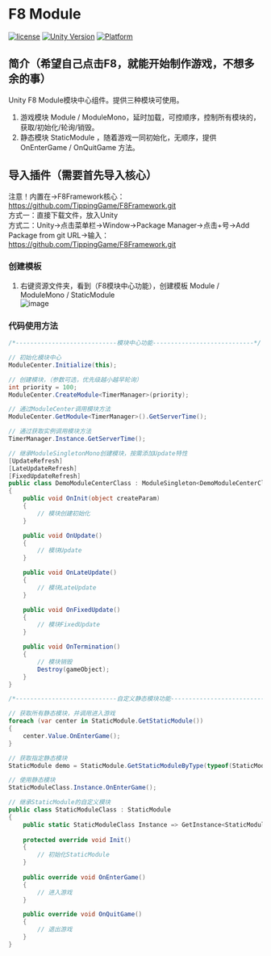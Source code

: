 # F8 Module

[![license](http://img.shields.io/badge/license-MIT-green.svg)](https://opensource.org/licenses/MIT) 
[![Unity Version](https://img.shields.io/badge/unity-2021.3.15f1-blue)](https://unity.com) 
[![Platform](https://img.shields.io/badge/platform-Win%20%7C%20Android%20%7C%20iOS%20%7C%20Mac%20%7C%20Linux%20%7C%20WebGL-orange)]() 

## 简介（希望自己点击F8，就能开始制作游戏，不想多余的事）
Unity F8 Module模块中心组件。提供三种模块可使用。  
1. 游戏模块 Module / ModuleMono，延时加载，可控顺序，控制所有模块的，获取/初始化/轮询/销毁。
2. 静态模块 StaticModule ，随着游戏一同初始化，无顺序，提供 OnEnterGame / OnQuitGame 方法。

## 导入插件（需要首先导入核心）
注意！内置在->F8Framework核心：https://github.com/TippingGame/F8Framework.git  
方式一：直接下载文件，放入Unity  
方式二：Unity->点击菜单栏->Window->Package Manager->点击+号->Add Package from git URL->输入：https://github.com/TippingGame/F8Framework.git  

### 创建模板

1. 右键资源文件夹，看到（F8模块中心功能），创建模板 Module / ModuleMono / StaticModule  
![image](https://tippinggame-1257018413.cos.ap-guangzhou.myqcloud.com/TippingGame/Module/ui_20240302154204.png)
### 代码使用方法
```C#
/*----------------------------模块中心功能----------------------------*/

// 初始化模块中心
ModuleCenter.Initialize(this);

// 创建模块，（参数可选，优先级越小越早轮询）
int priority = 100;
ModuleCenter.CreateModule<TimerManager>(priority);

// 通过ModuleCenter调用模块方法
ModuleCenter.GetModule<TimerManager>().GetServerTime();

// 通过获取实例调用模块方法
TimerManager.Instance.GetServerTime();

// 继承ModuleSingletonMono创建模块，按需添加Update特性
[UpdateRefresh]
[LateUpdateRefresh]
[FixedUpdateRefresh]
public class DemoModuleCenterClass : ModuleSingleton<DemoModuleCenterClass>, IModule
{
    public void OnInit(object createParam)
    {
        // 模块创建初始化
    }

    public void OnUpdate()
    {
        // 模块Update
    }

    public void OnLateUpdate()
    {
        // 模块LateUpdate
    }

    public void OnFixedUpdate()
    {
        // 模块FixedUpdate
    }

    public void OnTermination()
    {
        // 模块销毁
        Destroy(gameObject);
    }
}

/*----------------------------自定义静态模块功能----------------------------*/

// 获取所有静态模块，并调用进入游戏
foreach (var center in StaticModule.GetStaticModule())
{
    center.Value.OnEnterGame();
}

// 获取指定静态模块
StaticModule demo = StaticModule.GetStaticModuleByType(typeof(StaticModuleClass));

// 使用静态模块
StaticModuleClass.Instance.OnEnterGame();

// 继承StaticModule的自定义模块
public class StaticModuleClass : StaticModule
{
    public static StaticModuleClass Instance => GetInstance<StaticModuleClass>();
    
    protected override void Init()
    {
        // 初始化StaticModule
    }
        
    public override void OnEnterGame()
    {
        // 进入游戏
    }

    public override void OnQuitGame()
    {
        // 退出游戏
    }
}
```


